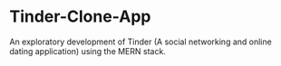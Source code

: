 # Tinder-Clone-App
An exploratory development of Tinder (A social networking and online dating application) using the MERN stack. 
